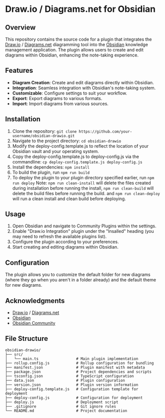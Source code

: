 # Draw.io / Diagrams.net for Obsidian
## Overview
This repository contains the source code for a plugin that integrates the [Draw.io](https://draw.io) / [Diagrams.net](https://diagrams.net) diagramming tool into the [Obsidian](https://obsidian.md) knowledge management application. The plugin allows users to create and edit diagrams within Obsidian, enhancing the note-taking experience.
## Features
- **Diagram Creation**: Create and edit diagrams directly within Obsidian.
- **Integration**: Seamless integration with Obsidian's note-taking system.
- **Customizable**: Configure settings to suit your workflow.
- **Export**: Export diagrams to various formats.
- **Import**: Import diagrams from various sources.
## Installation
1. Clone the repository: `git clone https://github.com/your-username/obsidian-drawio.git`
2. Navigate to the project directory: `cd obsidian-drawio`
3. Modify the deploy-config.template.js to reflect the location of your Obsidian vault and your operating system.
4. Copy the deploy-config.template.js to deploy-config.js via the commandline: `cp deploy-config.template.js deploy-config.js`
5. Install the dependencies: `npm install`
6. To build the plugin, run `npm run build`
7. To deploy the plugin to your plugin directory specified earlier, run `npm run deploy`
Note: `npm run clean-install` will delete the files created during installation before running the install, `npm run clean-build` will delete the build files before running the build. and `npm run clean-deploy` will run a clean install and clean build before deploying.
## Usage
1. Open Obsidian and navigate to Community Plugins within the settings.
2. Enable "Draw.io Integration" plugin under the "Insalled" heading (you may need to refresh the available plugins list).
3. Configure the plugin according to your preferences.
4. Start creating and editing diagrams within Obsidian.
## Configuration
The plugin allows you to customize the default folder for new diagrams (where they go when you aren't in a folder already) and the default theme for new diagrams.
## Acknowledgments
- [Draw.io](https://draw.io) / [Diagrams.net](https://diagrams.net)
- [Obsidian
](https://obsidian.md)
- [Obsidian Community](https://obsidian.md/community)
## File Structure
```
obsidian-drawio/
├── src/
│   └── main.ts                 # Main plugin implementation
├── rollup.config.js            # Rollup configuration for bundling
├── manifest.json               # Plugin manifest with metadata
├── package.json                # Project dependencies and scripts
├── tsconfig.json               # TypeScript configuration
├── data.json                   # Plugin configuration
├── version.json                # Plugin version information
├── deploy-config.template.js   # Configuration template for deployment
├── deploy-config.js            # Configuration for deployment
├── deploy.js                   # Deployment script
├── .gitignore                  # Git ignore rules
└── README.md                   # Project documentation
```